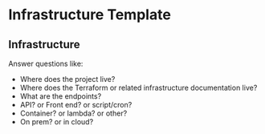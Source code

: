 # Infrastructure Template

## Infrastructure
Answer questions like:
* Where does the project live? 
* Where does the Terraform or related infrastructure documentation live?
* What are the endpoints?
* API? or Front end? or script/cron?
* Container? or lambda? or other?
* On prem? or in cloud?
